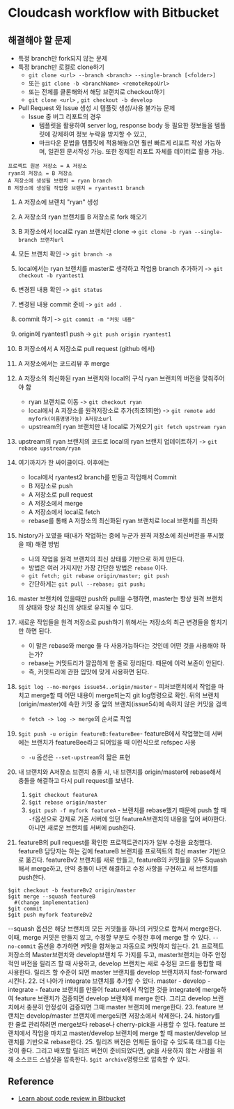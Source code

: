 # Cloudcash workflow with Bitbucket

## 해결해야 할 문제
- 특정 branch만 fork되지 않는 문제
- 특정 branch만 로컬로 clone하기
  - `git clone <url> --branch <branch> --single-branch [<folder>]`
  - 또는 `git clone -b <branchName> <remoteRepoUrl>`
  - 또는 전체를 클론해와서 해당 브랜치로 checkout하기
  - `git clone <url>` , `git checkout -b develop`
- Pull Request 와 Issue 생성 시 템플릿 생성/사용 불가능 문제
  - Issue 중 버그 리포트의 경우
    - 템플릿을 활용하여 server log, response body 등 필요한 정보들을 템플릿에 강제하여 정보 누락을 방지할 수 있고,
    - 마크다운 문법을 템플릿에 적용해놓으면 훨씬 빠르게 리포트 작성 가능하며, 일관된 문서작성 가능. 또한 정제된 리포트 자체를 데이터로 활용 가능.

~~~
프로젝트 원본 저장소 = A 저장소
ryan의 저장소 = B 저장소
A 저장소에 생성될 브랜치 = ryan branch
B 저장소에 생성될 작업용 브랜치 = ryantest1 branch 
~~~

1. A 저장소에 브랜치 "ryan" 생성
2. A 저장소의 ryan 브랜치를 B 저장소로 fork 해오기
3. B 저장소에서 local로 ryan 브랜치만 clone -> `git clone -b ryan --single-branch 브랜치url`
4. 모든 브랜치 확인 -> `git branch -a`
4. local에서는 ryan 브랜치를 master로 생각하고 작업용 branch 추가하기 -> `git checkout -b ryantest1`
5. 변경된 내용 확인 -> `git status`
6. 변경된 내용 commit 준비 -> `git add .`
7. commit 하기 -> `git commit -m "커밋 내용"`
8. origin에 ryantest1 push -> `git push origin ryantest1`
9. B 저장소에서 A 저장소로 pull request (github 에서)
10. A 저장소에서는 코드리뷰 후 merge
11. A 저장소의 최신화된 ryan 브랜치와 local의 구식 ryan 브랜치의 버전을 맞춰주어야 함
    - ryan 브랜치로 이동 -> `git checkout ryan`
    - local에서 A 저장소를 원격저장소로 추가(최초1회만) -> `git remote add myfork(이름명명가능) A저장소url`
    - upstream의 ryan 브랜치만 내 local로 가져오기 `git fetch upstream ryan`
12. upstream의 ryan 브랜치의 코드로 local의 ryan 브랜치 업데이트하기 -> `git rebase upstream/ryan`
13. 여기까지가 한 싸이클이다. 이후에는
    - local에서 ryantest2 branch를 만들고 작업해서 Commit
    - B 저장소로 push
    - A 저장소로 pull request
    - A 저장소에서 merge
    - A 저장소에서 local로 fetch
    - rebase를 통해 A 저장소의 최신화된 ryan 브랜치로 local 브랜치를 최신화

14. history가 꼬였을 때(내가 작업하는 중에 누군가 원격 저장소에 최신버전을 푸시했을 때) 해결 방법
    - 나의 작업을 원격 브랜치의 최신 상태를 기반으로 하게 만든다.
    - 방법은 여러 가지지만 가장 간단한 방법은 `rebase` 이다.
    - `git fetch; git rebase origin/master; git push`
    - 간단하게는 `git pull --rebase; git push;`
15. master 브랜치에 있을때만 push와 pull을 수행하면, master는 항상 원격 브랜치의 상태와 항상 최신의 상태로 유지될 수 있다.
16. 새로운 작업들을 원격 저장소로 push하기 위해서는 저장소의 최근 변경들을 합치기만 하면 된다.
    - 이 말은 rebase와 merge 둘 다 사용가능하다는 것인데 어떤 것을 사용해야 하는가?
    - rebase는 커밋트리가 깔끔하게 한 줄로 정리된다. 때문에 이력 보존이 안된다.
    - 즉, 커밋트리에 관한 입맛에 맞게 사용하면 된다.
17. `$git log --no-merges issue54..origin/master` - 피처브랜치에서 작업을 마치고 merge할 때 어떤 내용이 merge되는지 git log명령으로 확인. 뒤의 브랜치(origin/master)에 속한 커밋 중 앞의 브랜치(issue54)에 속하지 않은 커밋을 검색
    - `fetch -> log -> merge`의 순서로 작업
18. `$git push -u origin featureB:featureBee`- featureB에서 작업했는데 서버에는 브랜치가 featureBee라고 되어있을 때 이런식으로 refspec 사용
    - `-u` 옵션은 `--set-upstream`의 짧은 표현
19. 내 브랜치와 A저장소 브랜치 충돌 시, 내 브랜치를 origin/master에 rebase해서 충돌을 해결하고 다시 pull request를 보낸다.
    1. `$git checkout featureA`
    2. `$git rebase origin/master`
    3. `$git push -f myfork featureA` - 브랜치를 rebase했기 때문에 push 할 때 `-f`옵션으로 강제로 기존 서버에 있던  featureA브랜치의 내용을 덮어 써야한다. 아니면 새로운 브랜치를 서버에 push한다.

20. featureB의 pull request를 확인한 프로젝트관리자가 일부 수정을 요청했다. featureB 담당자는 하는 김에 featureB 브랜치를 프로젝트의 최신 master 기반으로 옮긴다. featureBv2 브랜치를 새로 만들고, featureB의 커밋들을 모두 Squash해서 merge하고, 만약 충돌이 나면 해결하고 수정 사항을 구현하고 새 브랜치를 push한다.  
~~~git
$git checkout -b featureBv2 origin/master
$git merge --squash featureB
  #(change implementation)
$git commit
$git push myfork featureBv2
~~~  
--squash 옵션은 해당 브랜치의 모든 커밋들을 하나의 커밋으로 합쳐서 merge한다. 이때, merge 커밋은 만들지 않고, 수정할 부분도 수정한 후에 merge 할 수 있다. `--no-commit` 옵션을 추가하면 커밋을 합쳐놓고 자동으로 커밋하지 않는다.
21. 프로젝트 저장소의 Master브랜치와 develop브랜치 두 가지를 두고, master브랜치는 아주 안정적인 버전을 릴리즈 할 때 사용하고, develop 브랜치는 새로 수정된 코드를 통합할 때 사용한다. 릴리즈 할 수준이 되면 master 브랜치를 develop 브랜치까지 fast-forward시킨다.
22. 더 나아가 integrate 브랜치를 추가할 수 있다. master - develop - integrate - feature 브랜치를 만들어 feature에서 작업한 것을 integrate에 merge하여 feature 브랜치가 검증되면 develop 브랜치에 merge 한다. 그리고 develop 브랜치에서 충분히 안정성이 검증되면 그때 master 브랜치에 merge한다.
23. feature 브랜치는 develop/master 브랜치에 merge되면 저장소에서 삭제한다.
24. history를 한 줄로 관리하려면 merge보다 rebase나 cherry-pick을 사용할 수 있다. feature 브랜치에서 작업을 마치고 master/develop 브랜치에 merge 할 때 master/develop 브랜치를 기반으로 rebase한다.
25. 릴리즈 버전은 언제든 돌아갈 수 있도록 태그를 다는 것이 좋다. 그리고 배포할 릴리즈 버전이 준비되었다면, git을 사용하지 않는 사람을 위해 소스코드 스냅샷을 압축한다. `$git archive`명령으로 압축할 수 있다.

## Reference
- [Learn about code review in Bitbucket](https://www.atlassian.com/git/tutorials/learn-about-code-review-in-bitbucket-cloud)
